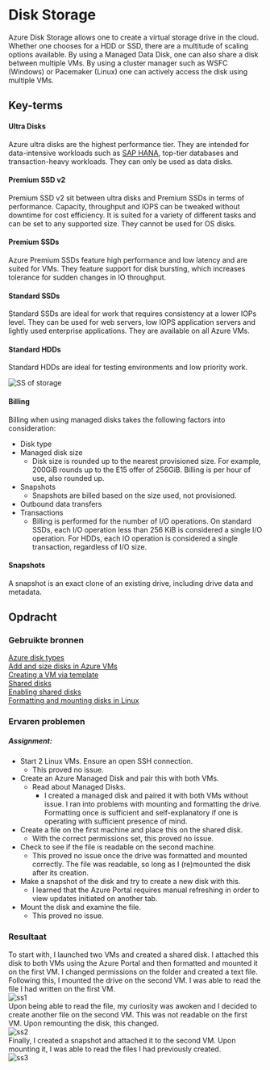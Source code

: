 # Disk Storage
Azure Disk Storage allows one to create a virtual storage drive in the cloud. Whether one chooses for a HDD or SSD, there are a multitude of scaling options available. By using a Managed Data Disk, one can also share a disk between multiple VMs. By using a cluster manager such as WSFC (Windows) or Pacemaker (Linux) one can actively access the disk using multiple VMs.

## Key-terms
#### Ultra Disks
Azure ultra disks are the highest performance tier. They are intended for data-intensive workloads such as [SAP HANA](https://www.ibm.com/topics/sap-hana), top-tier databases and transaction-heavy workloads. They can only be used as data disks.

#### Premium SSD v2
Premium SSD v2 sit between ultra disks and Premium SSDs in terms of performance. Capacity, throughput and IOPS can be tweaked without downtime for cost efficiency. It is suited for a variety of different tasks and can be set to any supported size. They cannot be used for OS disks.

#### Premium SSDs
Azure Premium SSDs feature high performance and low latency and are suited for VMs. They feature support for disk bursting, which increases tolerance for sudden changes in IO throughput.

#### Standard SSDs
Standard SSDs are ideal for work that requires consistency at a lower IOPs level. They can be used for web servers, low IOPS application servers and lightly used enterprise applications. They are available on all Azure VMs.

#### Standard HDDs
Standard HDDs are ideal for testing environments and low priority work.

![SS of storage](../../00_includes/AZ-06_screenshot2.png)  

#### Billing
Billing when using managed disks takes the following factors into consideration:
* Disk type
* Managed disk size
	* Disk size is rounded up to the nearest provisioned size. For example, 200GiB rounds up to the E15 offer of 256GiB. Billing is per hour of use, also rounded up.
* Snapshots
	* Snapshots are billed based on the size used, not provisioned.
* Outbound data transfers
* Transactions
	* Billing is performed for the number of I/O operations. On standard SSDs, each I/O operation less than 256 KiB is considered a single I/O operation. For HDDs, each IO operation is considered a single transaction, regardless of I/O size.

#### Snapshots
A snapshot is an exact clone of an existing drive, including drive data and metadata.

## Opdracht
### Gebruikte bronnen
[Azure disk types](https://learn.microsoft.com/en-us/azure/virtual-machines/disks-types)  
[Add and size disks in Azure VMs](https://learn.microsoft.com/en-us/training/modules/add-and-size-disks-in-azure-virtual-machines/)  
[Creating a VM via template](https://learn.microsoft.com/en-us/azure/virtual-machines/windows/ps-template)  
[Shared disks](https://learn.microsoft.com/en-us/azure/virtual-machines/disks-shared)  
[Enabling shared disks](https://learn.microsoft.com/en-us/azure/virtual-machines/disks-shared-enable?tabs=azure-portal)  
[Formatting and mounting disks in Linux](https://phoenixnap.com/kb/linux-format-disk)  

### Ervaren problemen
##### Assignment:
* Start 2 Linux VMs. Ensure an open SSH connection.
	* This proved no issue.
* Create an Azure Managed Disk and pair this with both VMs.
	* Read about Managed Disks.
		* I created a managed disk and paired it with both VMs without issue. I ran into problems with mounting and formatting the drive. Formatting once is sufficient and self-explanatory if one is operating with sufficient presence of mind.
* Create a file on the first machine and place this on the shared disk.
	* With the correct permissions set, this proved no issue.
* Check to see if the file is readable on the second machine.
	* This proved no issue once the drive was formatted and mounted correctly. The file was readable, so long as I (re)mounted the disk after its creation.
* Make a snapshot of the disk and try to create a new disk with this.
	* I learned that the Azure Portal requires manual refreshing in order to view updates initiated on another tab.
* Mount the disk and examine the file.
	* This proved no issue.

### Resultaat
To start with, I launched two VMs and created a shared disk. I attached this disk to both VMs using the Azure Portal and then formatted and mounted it on the first VM. I changed permissions on the folder and created a text file. Following this, I mounted the drive on the second VM. I was able to read the file I had written on the first VM.  
![ss1](../../00_includes/AZ-07_screenshot1.png)  
Upon being able to read the file, my curiosity was awoken and I decided to create another file on the second VM. This was not readable on the first VM. Upon remounting the disk, this changed.  
![ss2](../../00_includes/AZ-07_screenshot2.png)  
Finally, I created a snapshot and attached it to the second VM. Upon mounting it, I was able to read the files I had previously created.  
![ss3](../../00_includes/AZ-07_screenshot3.png)
